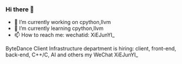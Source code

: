 ### Hi there 👋

- 🔭 I’m currently working on cpython,llvm
- 🌱 I’m currently learning cpython,llvm
- 📫 How to reach me: wechatid: XiEJunYI_

ByteDance Client Infrastructure department is hiring: client, front-end, back-end, C++/C, AI and others
my WeChat XiEJunYI_
